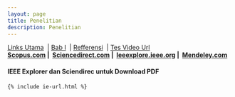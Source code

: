 ```yaml
---
layout: page
title: Penelitian
description: Penelitian
---
```


<!-- BODY -->

<div class="tocContainer">
	<a href="#"  onclick="showx('i3e')">Links Utama</a>
	&nbsp;|&nbsp;<a href="#"  onclick="showx('bab1')">Bab I</a>
	&nbsp;|&nbsp;<a href="#"  onclick="showx('reff')">Refferensi</a>
	&nbsp;|&nbsp;<a href="#"  onclick="showx('reff-tes')">Tes Video Url</a>	
<!--
	&nbsp;|&nbsp;<a href="#"  onclick="showx('reff-tes')">Tes Video Url</a>
	&nbsp;|&nbsp;<a href="#"  onclick="showx('reff-tes')">Tes Video Url</a>
-->
</div>

<div id="i3e" style="display:block" border="0" class="tocContainer">
	<b>
	 	<a href="https://www.scopus.com/home.uri" target="_blank">Scopus.com</a>&nbsp;|&nbsp;
	 	<a href="http://www.sciencedirect.com/" target="_blank">Sciencedirect.com</a>&nbsp;|&nbsp;
	 	<a href="http://ieeexplore.ieee.org/Xplore/home.jsp" target="_blank">Ieeexplore.ieee.org</a>&nbsp;|&nbsp;
	 	<a href="https://www.mendeley.com/" target="_blank">Mendeley.com</a>
	</b>
	<h4> IEEE Explorer dan Sciendirec untuk Download PDF </h4>

	{% include ie-url.html %}

</div>
<div id="bab1" style="display:none" border="0">
	<h4> BAB I </h4>

	{%include penelitian/bab1.html%}

</div>
<div id="reff" style="display:none" border="0">
	<h4> Referensi Papers | <a href="#" id="cl" onclick="rowtc()">Column</a><a href="#" id="rw" onclick="ctrow()">Rows</a>
</h4>

	{%include penelitian/reff-ts.html%}

</div>

<div id="reff-tes" style="display:none" border="0">
	<h4>Tes Video Url </h4>
<ul>

</ul>

</div>

<!--



<button onclick="topFunction()" id="myBtn" title="Go to top">xxx-Top</button>
-->
